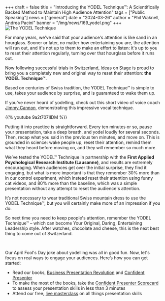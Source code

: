 +++
draft = false
title = "Introducing the YODEL Technique™: A Scientifically Backed Method to Maintain High Audience Attention"
tags = ["Public Speaking"]
news = ["general"]
date = "2024-03-26"
author = "Phil Waknell, Andrea Pacini"
banner = "/img/news/169_yodel.png"
+++
![The YODEL Technique](/img/news/169_yodel.png "The YODEL Technique")

  <p><span style="font-weight: 400;">For many years, we've said that your audience's attention is like sand in an hourglass. Sooner or later, no matter how entertaining you are, the attention will run out, and it's not up to them to make an effort to listen: it's up to you to reset their attention regularly, turning over that hourglass before it runs out.</span></p>
  <p><span style="font-weight: 400;">Now following successful trials in Switzerland, Ideas on Stage is proud to bring you a completely new and original way to reset their attention: </span><strong>the YODEL Technique&trade;.</strong></p>
  <p><span style="font-weight: 400;">Based on centuries of Swiss tradition, the YODEL Technique&trade; is simple to use, takes your audience by surprise, and is guaranteed to wake them up.</span></p>
  <p><span style="font-weight: 400;">If you've never heard of yodelling, check out this short video of voice coach </span><a href="https://www.jimmycannon.com/"><span style="font-weight: 400;">Jimmy Cannon</span></a><span style="font-weight: 400;">, demonstrating this impressive vocal technique.</span></p>
{{% youtube 9a2t707IIDM %}}

  <p><span style="font-weight: 400;">Putting it into practice is straightforward. Every ten minutes or so, pause your presentation, take a deep breath, and yodel loudly for several seconds. Then, recap what you said in the previous ten minutes, and move on. This is grounded in science: wake people up, reset their attention, remind them what they heard before moving on, and they will remember so much more.</span></p>
  <p><span style="font-weight: 400;">We&rsquo;ve tested the YODEL&trade; Technique in partnership with the </span><strong>First Applied Psychological Research Institute (Lausanne)</strong><span style="font-weight: 400;">, and results are extremely encouraging. When audiences get over the initial surprise, they find it engaging, but what is more important is that they remember 30% more than in our control experiment, which instead reset their attention using funny cat videos, and 80% more than the baseline, which was a simple presentation without any attempt to reset the audience's attention.</span></p>

  <p><span style="font-weight: 400;">It&rsquo;s not necessary to wear traditional Swiss mountain dress to use the YODEL Technique&trade;, but you will certainly make more of an impression if you do.</span></p>

  <p><span style="font-weight: 400;">So next time you need to keep people's attention, remember the YODEL Technique&trade; &ndash; which can become Your Original, Daring, Entertaining Leadership style. After watches, chocolate and cheese, this is the next best thing to come out of Switzerland.</span></p>
  <br />
  <p><span style="font-weight: 400;">Our April Fool's Day joke about yodelling was all in good fun. Now, let's focus on real ways to engage your audiences. Here&rsquo;s how you can get started:&nbsp;</span></p>
  <ul>
    <li style="font-weight: 400;" aria-level="1"><span style="font-weight: 400;">Read our books, </span><a href="https://www.ideasonstage.com/business-presentation-revolution/book/"><span style="font-weight: 400;">Business Presentation Revolution</span></a><span style="font-weight: 400;"> and </span><a href="https://www.ideasonstage.com/resources/confident-presenter-book/"><span style="font-weight: 400;">Confident Presenter</span></a></li>
    <li style="font-weight: 400;" aria-level="1"><span style="font-weight: 400;">To make the most of the books, take the </span><a href="https://presentationscorecard.scoreapp.com"><span style="font-weight: 400;">Confident Presenter Scorecard</span></a><span style="font-weight: 400;"> to assess your presentation skills in less than 3 minutes</span></li>
    <li style="font-weight: 400;" aria-level="1"><span style="font-weight: 400;">Attend our free, </span><a href="https://www.eventbrite.co.uk/o/ideas-on-stage-uk-18757456469"><span style="font-weight: 400;">live masterclass</span></a><span style="font-weight: 400;"> on all things presentation skills</span></li>
  </ul>
</div>
